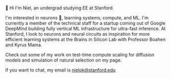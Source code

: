 👋 Hi I'm Niel, an undergrad studying EE at Stanford. 

I'm interested in neurons 🧠, learning systems, compute, and ML. I'm currently a member of the technical staff for a startup coming out of Google DeepMind building fully vertical ML infrastructure for ultra-fast inference. At Stanford, I look to neurons and neural circuits as inspiration for more efficient learning systems at the Brains in Silicon Lab with Professor Boahen and Kyrus Mama. 

Check out some of my work on test-time compute scaling for diffusion models and simulation of natural selection on my page.

If you want to chat, my email is nielok@stanford.edu
<!--
**NielOk/NielOk** is a ✨ _special_ ✨ repository because its `README.md` (this file) appears on your GitHub profile.

Here are some ideas to get you started:

- 🔭 I’m currently working on ...
- 🌱 I’m currently learning ...
- 👯 I’m looking to collaborate on ...
- 🤔 I’m looking for help with ...
- 💬 Ask me about ...
- 📫 How to reach me: ...
- 😄 Pronouns: ...
- ⚡ Fun fact: ...
-->
